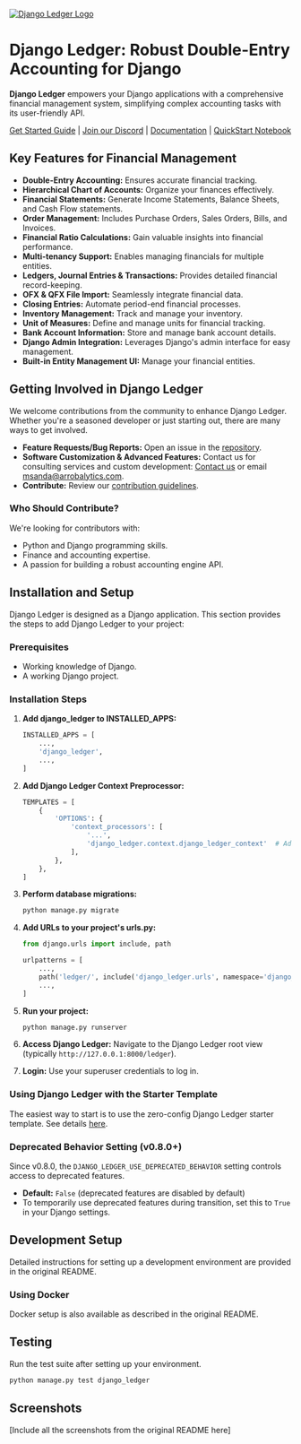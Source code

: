 [![Django Ledger Logo](https://us-east-1.linodeobjects.com/django-ledger/logo/django-ledger-logo@2x.png)](https://github.com/arrobalytics/django-ledger)

# Django Ledger: Robust Double-Entry Accounting for Django

**Django Ledger** empowers your Django applications with a comprehensive financial management system, simplifying complex accounting tasks with its user-friendly API.

[Get Started Guide](https://www.djangoledger.com/get-started) | [Join our Discord](https://discord.gg/c7PZcbYgrc) | [Documentation](https://django-ledger.readthedocs.io/en/latest/) | [QuickStart Notebook](https://github.com/arrobalytics/django-ledger/blob/develop/notebooks/QuickStart%20Notebook.ipynb)

## Key Features for Financial Management

*   **Double-Entry Accounting:** Ensures accurate financial tracking.
*   **Hierarchical Chart of Accounts:** Organize your finances effectively.
*   **Financial Statements:** Generate Income Statements, Balance Sheets, and Cash Flow statements.
*   **Order Management:** Includes Purchase Orders, Sales Orders, Bills, and Invoices.
*   **Financial Ratio Calculations:** Gain valuable insights into financial performance.
*   **Multi-tenancy Support:** Enables managing financials for multiple entities.
*   **Ledgers, Journal Entries & Transactions:** Provides detailed financial record-keeping.
*   **OFX & QFX File Import:** Seamlessly integrate financial data.
*   **Closing Entries:** Automate period-end financial processes.
*   **Inventory Management:** Track and manage your inventory.
*   **Unit of Measures:** Define and manage units for financial tracking.
*   **Bank Account Information:** Store and manage bank account details.
*   **Django Admin Integration:** Leverages Django's admin interface for easy management.
*   **Built-in Entity Management UI:** Manage your financial entities.

## Getting Involved in Django Ledger

We welcome contributions from the community to enhance Django Ledger. Whether you're a seasoned developer or just starting out, there are many ways to get involved.

*   **Feature Requests/Bug Reports:** Open an issue in the [repository](https://github.com/arrobalytics/django-ledger).
*   **Software Customization & Advanced Features:** Contact us for consulting services and custom development: [Contact us](https://www.miguelsanda.com/work-with-me/) or email msanda@arrobalytics.com.
*   **Contribute:** Review our [contribution guidelines](https://github.com/arrobalytics/django-ledger/blob/master/Contribute.md).

### Who Should Contribute?

We're looking for contributors with:

*   Python and Django programming skills.
*   Finance and accounting expertise.
*   A passion for building a robust accounting engine API.

## Installation and Setup

Django Ledger is designed as a Django application. This section provides the steps to add Django Ledger to your project:

### Prerequisites

*   Working knowledge of Django.
*   A working Django project.

### Installation Steps

1.  **Add django\_ledger to INSTALLED\_APPS:**

    ```python
    INSTALLED_APPS = [
        ...,
        'django_ledger',
        ...,
    ]
    ```
2.  **Add Django Ledger Context Preprocessor:**

    ```python
    TEMPLATES = [
        {
            'OPTIONS': {
                'context_processors': [
                    '...',
                    'django_ledger.context.django_ledger_context'  # Add this line
                ],
            },
        },
    ]
    ```
3.  **Perform database migrations:**

    ```bash
    python manage.py migrate
    ```
4.  **Add URLs to your project's urls.py:**

    ```python
    from django.urls import include, path

    urlpatterns = [
        ...,
        path('ledger/', include('django_ledger.urls', namespace='django_ledger')),
        ...,
    ]
    ```
5.  **Run your project:**

    ```bash
    python manage.py runserver
    ```

6.  **Access Django Ledger:** Navigate to the Django Ledger root view (typically `http://127.0.0.1:8000/ledger`).
7.  **Login:** Use your superuser credentials to log in.

### Using Django Ledger with the Starter Template

The easiest way to start is to use the zero-config Django Ledger starter template. See details [here](https://github.com/arrobalytics/django-ledger-starter).

### Deprecated Behavior Setting (v0.8.0+)

Since v0.8.0, the `DJANGO_LEDGER_USE_DEPRECATED_BEHAVIOR` setting controls access to deprecated features.

*   **Default:** `False` (deprecated features are disabled by default)
*   To temporarily use deprecated features during transition, set this to `True` in your Django settings.

## Development Setup

Detailed instructions for setting up a development environment are provided in the original README.

### Using Docker

Docker setup is also available as described in the original README.

## Testing

Run the test suite after setting up your environment.

```bash
python manage.py test django_ledger
```

## Screenshots

[Include all the screenshots from the original README here]